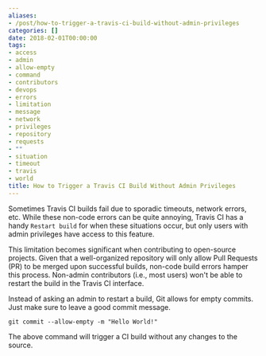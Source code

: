 ```yaml
---
aliases:
- /post/how-to-trigger-a-travis-ci-build-without-admin-privileges
categories: []
date: 2018-02-01T00:00:00
tags:
- access
- admin
- allow-empty
- command
- contributors
- devops
- errors
- limitation
- message
- network
- privileges
- repository
- requests
- ""
- situation
- timeout
- travis
- world
title: How to Trigger a Travis CI Build Without Admin Privileges
---
```



Sometimes Travis CI builds fail due to sporadic timeouts, network errors, etc. While these non-code errors can be quite annoying, Travis CI has a handy `Restart build` for when these situations occur, but only users with admin privileges have access to this feature.

<!--more-->

This limitation becomes significant when contributing to open-source projects. Given that a well-organized repository will only allow Pull Requests (PR) to be merged upon successful builds, non-code build errors hamper this process. Non-admin contributors (i.e., most users) won't be able to restart the build in the Travis CI interface.

Instead of asking an admin to restart a build, Git allows for empty commits. Just make sure to leave a good commit message.

```posh
git commit --allow-empty -m "Hello World!"
```

The above command will trigger a CI build without any changes to the source.
